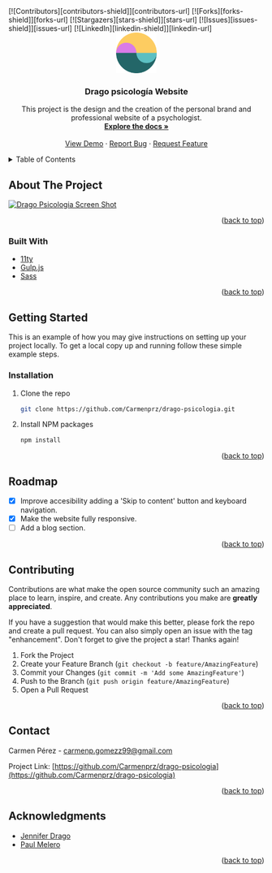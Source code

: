 <div id="top"></div>
[![Contributors][contributors-shield]][contributors-url]
[![Forks][forks-shield]][forks-url]
[![Stargazers][stars-shield]][stars-url]
[![Issues][issues-shield]][issues-url]
[![LinkedIn][linkedin-shield]][linkedin-url]

<br />
<div align="center">
  <a href="https://github.com/Carmenprz/drago-psicologia">
    <img src="src/images/meta/favicon.png" alt="Logo" width="80" height="80">
  </a>

<h3 align="center">Drago psicología Website</h3>

  <p align="center">
    This project is the design and the creation of the personal brand and professional website of a psychologist.
    <br />
    <a href="https://github.com/Carmenprz/drago-psicologia"><strong>Explore the docs »</strong></a>
    <br />
    <br />
    <a href="https://github.com/Carmenprz/drago-psicologia">View Demo</a>
    ·
    <a href="https://github.com/Carmenprz/drago-psicologia/issues">Report Bug</a>
    ·
    <a href="https://github.com/Carmenprz/drago-psicologia/issues">Request Feature</a>
  </p>
</div>



<!-- TABLE OF CONTENTS -->
<details>
  <summary>Table of Contents</summary>
  <ol>
    <li>
      <a href="#about-the-project">About The Project</a>
      <ul>
        <li><a href="#built-with">Built With</a></li>
      </ul>
    </li>
    <li>
      <a href="#getting-started">Getting Started</a>
      <ul>
        <li><a href="#installation">Installation</a></li>
      </ul>
    </li>
    <li><a href="#roadmap">Roadmap</a></li>
    <li><a href="#contributing">Contributing</a></li>
    <li><a href="#contact">Contact</a></li>
    <li><a href="#acknowledgments">Acknowledgments</a></li>
  </ol>
</details>



<!-- ABOUT THE PROJECT -->
## About The Project

[![Drago Psicologia Screen Shot][product-screenshot]]()


<p align="right">(<a href="#top">back to top</a>)</p>



### Built With

* [11ty](https://www.11ty.dev/)
* [Gulp.js](https://gulpjs.com/)
* [Sass](https://sass-lang.com/)

<p align="right">(<a href="#top">back to top</a>)</p>



<!-- GETTING STARTED -->
## Getting Started

This is an example of how you may give instructions on setting up your project locally.
To get a local copy up and running follow these simple example steps.


### Installation

1. Clone the repo
   ```sh
   git clone https://github.com/Carmenprz/drago-psicologia.git
   ```
2. Install NPM packages
   ```sh
   npm install
   ```

<p align="right">(<a href="#top">back to top</a>)</p>



<!-- ROADMAP -->
## Roadmap

- [x] Improve accesibility adding a 'Skip to content' button and keyboard navigation.
- [x] Make the website fully responsive.
- [ ] Add a blog section.

<p align="right">(<a href="#top">back to top</a>)</p>



<!-- CONTRIBUTING -->
## Contributing

Contributions are what make the open source community such an amazing place to learn, inspire, and create. Any contributions you make are **greatly appreciated**.

If you have a suggestion that would make this better, please fork the repo and create a pull request. You can also simply open an issue with the tag "enhancement".
Don't forget to give the project a star! Thanks again!

1. Fork the Project
2. Create your Feature Branch (`git checkout -b feature/AmazingFeature`)
3. Commit your Changes (`git commit -m 'Add some AmazingFeature'`)
4. Push to the Branch (`git push origin feature/AmazingFeature`)
5. Open a Pull Request

<p align="right">(<a href="#top">back to top</a>)</p>



<!-- CONTACT -->
## Contact

Carmen Pérez - carmenp.gomezz99@gmail.com

Project Link: [https://github.com/Carmenprz/drago-psicologia](https://github.com/Carmenprz/drago-psicologia)

<p align="right">(<a href="#top">back to top</a>)</p>



<!-- ACKNOWLEDGMENTS -->
## Acknowledgments

* [Jennifer Drago](https://github.com/Jennifer-Drago)
* [Paul Melero](https://github.com/gangsthub)

<p align="right">(<a href="#top">back to top</a>)</p>



<!-- MARKDOWN LINKS & IMAGES -->
<!-- https://www.markdownguide.org/basic-syntax/#reference-style-links -->
[contributors-shield]: https://img.shields.io/github/contributors/Carmenprz/drago-psicologia.svg?style=for-the-badge
[contributors-url]: https://github.com/Carmenprz/drago-psicologia/graphs/contributors
[forks-shield]: https://img.shields.io/github/forks/Carmenprz/drago-psicologia.svg?style=for-the-badge
[forks-url]: https://github.com/Carmenprz/drago-psicologia/network/members
[stars-shield]: https://img.shields.io/github/stars/Carmenprz/drago-psicologia.svg?style=for-the-badge
[stars-url]: https://github.com/Carmenprz/drago-psicologia/stargazers
[issues-shield]: https://img.shields.io/github/issues/Carmenprz/drago-psicologia.svg?style=for-the-badge
[issues-url]: https://github.com/Carmenprz/drago-psicologia/issues
[linkedin-shield]: https://img.shields.io/badge/-LinkedIn-black.svg?style=for-the-badge&logo=linkedin&colorB=555
[linkedin-url]: https://linkedin.com/in/carmenprz
[product-screenshot]: images/screenshot.png